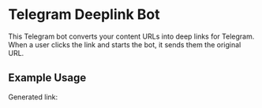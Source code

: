 # Telegram Deeplink Bot

This Telegram bot converts your content URLs into deep links for Telegram. When a user clicks the link and starts the bot, it sends them the original URL.

## Example Usage
Generated link:
